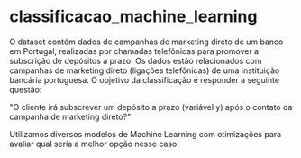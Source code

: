 # classificacao_machine_learning

O dataset contém dados de campanhas de marketing direto de um banco em Portugal, realizadas por chamadas telefônicas para promover a subscrição de depósitos a prazo. Os dados estão relacionados com campanhas de marketing direto (ligações telefônicas) de uma instituição bancária portuguesa. O objetivo da classificação é responder a seguinte questão:

"O cliente irá subscrever um depósito a prazo (variável y) após o contato da campanha de marketing direto?"

Utilizamos diversos modelos de Machine Learning com otimizações para avaliar qual seria a melhor opção nesse caso!
